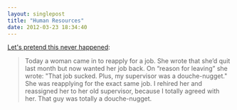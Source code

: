 ```yaml
---
layout: singlepost
title: "Human Resources"
date: 2012-03-23 18:34:40
---
```

[Let's pretend this never happened](http://thebloggess.com/2012/03/excerpt-of-lets-pretend-this-never-happened-a-mostly-true-memoir):
> Today a woman came in to reapply for a job. She wrote that she’d quit last month but now wanted her job back. On “reason for leaving” she wrote: "That job sucked. Plus, my supervisor was a douche-nugget." She was reapplying for the exact same job. I rehired her and reassigned her to her old supervisor, because I totally agreed with her. That guy was totally a douche-nugget.